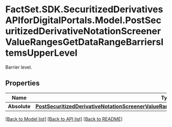 # FactSet.SDK.SecuritizedDerivativesAPIforDigitalPortals.Model.PostSecuritizedDerivativeNotationScreenerValueRangesGetDataRangeBarriersItemsUpperLevel
Barrier level.

## Properties

Name | Type | Description | Notes
------------ | ------------- | ------------- | -------------
**Absolute** | [**PostSecuritizedDerivativeNotationScreenerValueRangesGetDataRangeBarriersItemsUpperLevelAbsolute**](PostSecuritizedDerivativeNotationScreenerValueRangesGetDataRangeBarriersItemsUpperLevelAbsolute.md) |  | [optional] 

[[Back to Model list]](../README.md#documentation-for-models) [[Back to API list]](../README.md#documentation-for-api-endpoints) [[Back to README]](../README.md)

